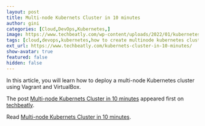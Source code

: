```yaml
---
layout: post
title: Multi-node Kubernets Cluster in 10 minutes
author: gini
categories: [Cloud,DevOps,Kubernetes,]
image: https://www.techbeatly.com/wp-content/uploads/2022/01/kubernetes-cluster-in-10-minutes-1024x576.png
tags: [cloud,devops,kubernetes,how to create multinode kubernetes cluster,kubernetes cluser in 10 min,kubernetes cluster,kubernetes local cluster,kubernetes virtualbox vagrant,kubernets cluster,multi-node kubernets cluster in 10 minutes,vagrant kubermetes cluster,]
ext_url: https://www.techbeatly.com/kubernets-cluster-in-10-minutes/
show-avatar: true
featured: false
hidden: false
---
```


<p>In this article, you will learn how to deploy a multi-node Kubernetes cluster using Vagrant and VirtualBox. </p>
<p>The post <a href="https://www.techbeatly.com/kubernets-cluster-in-10-minutes/">Multi-node Kubernets Cluster in 10 minutes</a> appeared first on <a href="https://www.techbeatly.com">techbeatly</a>.</p>

Read [Multi-node Kubernets Cluster in 10 minutes](https://www.techbeatly.com/kubernets-cluster-in-10-minutes/).